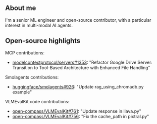 ## About me

I'm a senior ML engineer and open-source contributor, with a particular interest in multi-modal AI agents.

## Open-source highlights
MCP contributions:
- [modelcontextprotocol/servers#1353](https://github.com/modelcontextprotocol/servers/pull/1353): "Refactor Google Drive Server: Transition to Tool-Based Architecture with Enhanced File Handling"

Smolagents contributions:
- [huggingface/smolagents#926](https://github.com/huggingface/smolagents/pull/926): "Update rag_using_chromadb.py example"

VLMEvalKit code contributions:
- [open-compass/VLMEvalKit#761](https://github.com/open-compass/VLMEvalKit/pull/761): "Update response in llava.py"
- [open-compass/VLMEvalKit#756](https://github.com/open-compass/VLMEvalKit/pull/756): "Fix the cache_path in pixtral.py"



<!--
**MMoshtaghi/MMoshtaghi** is a ✨ _special_ ✨ repository because its `README.md` (this file) appears on your GitHub profile.

Here are some ideas to get you started:

- 🔭 I’m currently working on ...
- 🌱 I’m currently learning ...
- 👯 I’m looking to collaborate on ...
- 🤔 I’m looking for help with ...
- 💬 Ask me about ...
- 📫 How to reach me: ...
- 😄 Pronouns: ...
- ⚡ Fun fact: ...
-->
